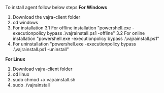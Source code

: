To install agent follow below steps 
**For Windows**
1. Download the vajra-client folder
2. cd windows
3. For installation
   3.1 For offline installation "powershell.exe -executionpolicy bypass .\vajrainstall.ps1 -offline"
   3.2 For online installation "powershell.exe -executionpolicy bypass .\vajrainstall.ps1"
4. For uninstallation "powershell.exe -executionpolicy bypass .\vajrainstall.ps1 -uninstall"

**For Linux**
1. Download vajra-client folder
2. cd linux
3. sudo chmod +x vajrainstall.sh
4. sudo ./vajrainstall
